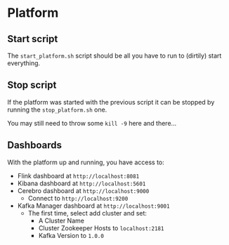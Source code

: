 # Platform

## Start script

The `start_platform.sh` script should be all you have to run to \(dirtily\) start everything.

## Stop script

If the platform was started with the previous script it can be stopped by running the `stop_platform.sh` one.

You may still need to throw some `kill -9` here and there…

## Dashboards

With the platform up and running, you have access to:

* Flink dashboard at `http://localhost:8081`
* Kibana dashboard at `http://localhost:5601`
* Cerebro dashboard at `http://localhost:9000`
  * Connect to `http://localhost:9200`
* Kafka Manager dashboard at `http://localhost:9001`
  * The first time, select add cluster and set:
    * A Cluster Name
    * Cluster Zookeeper Hosts to `localhost:2181`
    * Kafka Version to `1.0.0`

